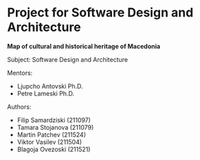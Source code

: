 # Project for Software Design and Architecture

**Map of cultural and historical heritage of Macedonia**

Subject: Software Design and Architecture

Mentors: 
- Ljupcho Antovski Ph.D.
- Petre Lameski Ph.D.

Authors:
- Filip Samardziski (211097)
- Tamara Stojanova (211079)
- Martin Patchev (211524)
- Viktor Vasilev (211504)
- Blagoja Ovezoski (211521)
